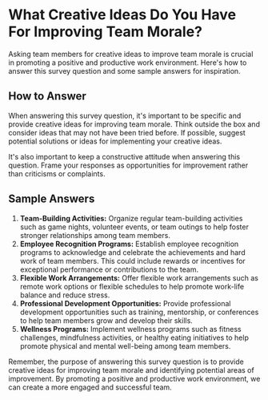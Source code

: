 What Creative Ideas Do You Have For Improving Team Morale?
=================================================================================

Asking team members for creative ideas to improve team morale is crucial in promoting a positive and productive work environment. Here's how to answer this survey question and some sample answers for inspiration.

How to Answer
-------------

When answering this survey question, it's important to be specific and provide creative ideas for improving team morale. Think outside the box and consider ideas that may not have been tried before. If possible, suggest potential solutions or ideas for implementing your creative ideas.

It's also important to keep a constructive attitude when answering this question. Frame your responses as opportunities for improvement rather than criticisms or complaints.

Sample Answers
--------------

1. **Team-Building Activities:** Organize regular team-building activities such as game nights, volunteer events, or team outings to help foster stronger relationships among team members.
2. **Employee Recognition Programs:** Establish employee recognition programs to acknowledge and celebrate the achievements and hard work of team members. This could include rewards or incentives for exceptional performance or contributions to the team.
3. **Flexible Work Arrangements:** Offer flexible work arrangements such as remote work options or flexible schedules to help promote work-life balance and reduce stress.
4. **Professional Development Opportunities:** Provide professional development opportunities such as training, mentorship, or conferences to help team members grow and develop their skills.
5. **Wellness Programs:** Implement wellness programs such as fitness challenges, mindfulness activities, or healthy eating initiatives to help promote physical and mental well-being among team members.

Remember, the purpose of answering this survey question is to provide creative ideas for improving team morale and identifying potential areas of improvement. By promoting a positive and productive work environment, we can create a more engaged and successful team.
